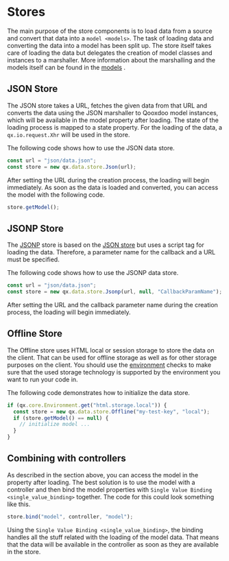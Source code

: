# Stores

The main purpose of the store components is to load data from a source and
convert that data into a `model <models>`. The task of loading data and
converting the data into a model has been split up. The store itself takes care
of loading the data but delegates the creation of model classes and instances to
a marshaller. More information about the marshalling and the models itself can
be found in the [models](models) .

## JSON Store

The JSON store takes a URL, fetches the given data from that URL and converts
the data using the JSON marshaller to Qooxdoo model instances, which will be
available in the model property after loading. The state of the loading process
is mapped to a state property. For the loading of the data, a
`qx.io.request.Xhr` will be used in the store.

The following code shows how to use the JSON data store.

```javascript
const url = "json/data.json";
const store = new qx.data.store.Json(url);
```

After setting the URL during the creation process, the loading will begin
immediately. As soon as the data is loaded and converted, you can access the
model with the following code.

```javascript
store.getModel();
```

## JSONP Store

The [JSONP](http://ajaxian.com/archives/jsonp-json-with-padding) store is based
on the [JSON store](stores.md#json-store) but uses a script tag for loading the
data. Therefore, a parameter name for the callback and a URL must be specified.

The following code shows how to use the JSONP data store.

```javascript
const url = "json/data.json";
const store = new qx.data.store.Jsonp(url, null, "CallbackParamName");
```

After setting the URL and the callback parameter name during the creation
process, the loading will begin immediately.

## Offline Store

The Offline store uses HTML local or session storage to store the data on the
client. That can be used for offline storage as well as for other storage
purposes on the client. You should use the [environment](../environment.md)
checks to make sure that the used storage technology is supported by the
environment you want to run your code in.

The following code demonstrates how to initialize the data store.

```javascript
if (qx.core.Environment.get("html.storage.local")) {
  const store = new qx.data.store.Offline("my-test-key", "local");
  if (store.getModel() == null) {
    // initialize model ...
  }
}
```

## Combining with controllers

As described in the section above, you can access the model in the property
after loading. The best solution is to use the model with a controller and then
bind the model properties with `Single Value Binding <single_value_binding>`
together. The code for this could look something like this.

```javascript
store.bind("model", controller, "model");
```

Using the `Single Value Binding <single_value_binding>`, the binding handles all
the stuff related with the loading of the model data. That means that the data
will be available in the controller as soon as they are available in the store.
